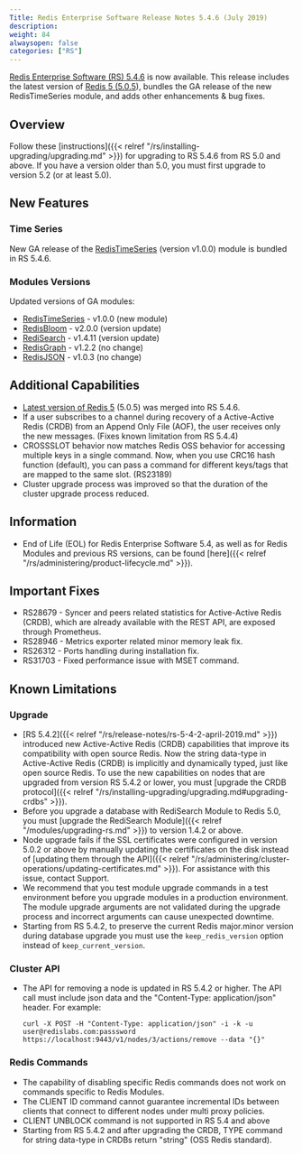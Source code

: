 ```yaml
---
Title: Redis Enterprise Software Release Notes 5.4.6 (July 2019)
description:
weight: 84
alwaysopen: false
categories: ["RS"]
---
```


[Redis Enterprise Software (RS) 5.4.6](https://redislabs.com/redis-enterprise/software/downloads/#downloads) is now available.
This release includes the latest version of [Redis 5 (5.0.5](https://redis.io/)), bundles the GA release of the new RedisTimeSeries module,
and adds other enhancements & bug fixes.

## Overview

Follow these [instructions]({{< relref "/rs/installing-upgrading/upgrading.md" >}}) for upgrading to RS 5.4.6 from RS 5.0 and above.
If you have a version older than 5.0, you must first upgrade to version 5.2 (or at least 5.0).

## New Features

### Time Series

New GA release of the [RedisTimeSeries](https://redislabs.com/blog/redistimeseries-ga-making-4th-dimension-truly-immersive/) (version v1.0.0) module is bundled in RS 5.4.6.

### Modules Versions

Updated versions of GA modules:

- [RedisTimeSeries](https://oss.redislabs.com/redistimeseries/)  - v1.0.0 (new module)
- [RedisBloom](https://oss.redislabs.com/redisbloom/)   -  v2.0.0 (version update)
- [RediSearch](https://oss.redislabs.com/redisearch/)  -  v1.4.11 (version update)
- [RedisGraph](https://oss.redislabs.com/redisgraph/)  -  v1.2.2 (no change)
- [RedisJSON](https://oss.redislabs.com/redisjson/)  -  v1.0.3 (no change)

## Additional Capabilities

- [Latest version of Redis 5](https://redis.io/) (5.0.5) was merged into RS 5.4.6.
- If a user subscribes to a channel during recovery of a Active-Active Redis (CRDB) from an Append Only File (AOF), the user receives only the new messages.
    (Fixes known limitation from RS 5.4.4)
- CROSSSLOT behavior now matches Redis OSS behavior for accessing multiple keys in a single command.
    Now, when you use CRC16 hash function (default), you can pass a command for different keys/tags that are mapped to the same slot. (RS23189)
- Cluster upgrade process was improved so that the duration of the cluster upgrade process reduced.

## Information

- End of Life (EOL) for Redis Enterprise Software 5.4, as well as for Redis Modules and previous RS versions,
    can be found [here]({{< relref "/rs/administering/product-lifecycle.md" >}}).

## Important Fixes

- RS28679 - Syncer and peers related statistics for Active-Active Redis (CRDB),
    which are already available with the REST API, are exposed through Prometheus.
- RS28946 - Metrics exporter related minor memory leak fix.
- RS26312 - Ports handling during installation fix.
- RS31703 - Fixed performance issue with MSET command.

## Known Limitations

### Upgrade

- [RS 5.4.2]({{< relref "/rs/release-notes/rs-5-4-2-april-2019.md" >}}) introduced new Active-Active Redis (CRDB) capabilities
    that improve its compatibility with open source Redis.
    Now the string data-type in Active-Active Redis (CRDB) is implicitly and dynamically typed, just like open source Redis.
    To use the new capabilities on nodes that are upgraded from version RS 5.4.2 or lower,
    you must [upgrade the CRDB protocol]({{< relref "/rs/installing-upgrading/upgrading.md#upgrading-crdbs" >}}).
- Before you upgrade a database with RediSearch Module to Redis 5.0,
    you must [upgrade the RediSearch Module]({{< relref "/modules/upgrading-rs.md" >}}) to version 1.4.2 or above.
- Node upgrade fails if the SSL certificates were configured in version 5.0.2 or above
    by manually updating the certificates on the disk instead of [updating them through the API]({{< relref "/rs/administering/cluster-operations/updating-certificates.md" >}}).
    For assistance with this issue, contact Support.
- We recommend that you test module upgrade commands in a test environment before you upgrade modules in a production environment.
    The module upgrade arguments are not validated during the upgrade process and incorrect arguments can cause unexpected downtime.
- Starting from RS 5.4.2, to preserve the current Redis major.minor version during database upgrade you must use the `keep_redis_version` option instead of `keep_current_version`.

### Cluster API

- The API for removing a node is updated in RS 5.4.2 or higher. The API call must include json data and the "Content-Type: application/json" header. For example:

    ```src
    curl -X POST -H "Content-Type: application/json" -i -k -u user@redislabs.com:passsword https://localhost:9443/v1/nodes/3/actions/remove --data "{}"
    ```

### Redis Commands

- The capability of disabling specific Redis commands does not work on commands specific to Redis Modules.
- The CLIENT ID command cannot guarantee incremental IDs between clients that connect to different nodes under multi proxy policies.
- CLIENT UNBLOCK command is not supported in RS 5.4 and above
- Starting from RS 5.4.2 and after upgrading the CRDB, TYPE command for string data-type in CRDBs return "string" (OSS Redis standard).
